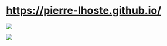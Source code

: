 # https://pierre-lhoste.github.io/

![](https://media.discordapp.net/attachments/822787638615474176/1126534899021652038/wallpaper.jpg?width=4000&height=1000)

![](https://github-readme-stats.vercel.app/api?username=pierre-lhoste&show_icons=true&bg_color=DEG,690690,2f035a&hide_border=true&text_color=ffffffaa&title_color=fff&icon_color=fff&border_radius=6) 

<!--
<picture>
  <source
    srcset="https://github-readme-stats.vercel.app/api?username=anuraghazra&show_icons=true&bg_color=00000011&hide_border=true&text_color=000&title_color=5e2aa8&icon_color=5e2aa8&border_radius=6"
    media="(prefers-color-scheme: light), (prefers-color-scheme: no-preference)"
  />
  <img src="https://github-readme-stats.vercel.app/api?username=pierre-lhoste&show_icons=true" />
</picture>
-->
